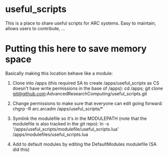 # useful_scripts

This is a place to share useful scripts for ARC systems.  Easy to maintain, allows users to contribute, ...


# Putting this here to save memory space

Basically making this location behave like a module:

1. Clone into /apps (this required SA to create /apps/useful_scripts as CS doesn't have write permissions in the base of /apps): 
cd /apps; git clone git@github.com:AdvancedResearchComputing/useful_scripts.git

2. Change permissions to make sure that everyone can edit going forward:
chgrp -R arc.arcadm /apps/useful_scripts/*

3. Symlink the modulefile so it's in the MODULEPATH (note that the modulefile is also tracked in the git repo): 
ln -s '/apps/useful_scripts/modulefile/useful_scripts.lua' /apps/modulefiles/useful_scripts.lua

4. Add to default modules by editing the DefaultModules modulefile (SA did this)

